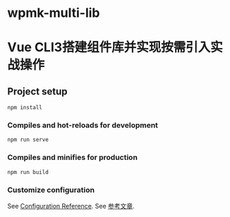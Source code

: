 # wpmk-multi-lib
#  Vue CLI3搭建组件库并实现按需引入实战操作

## Project setup
```
npm install
```

### Compiles and hot-reloads for development
```
npm run serve
```

### Compiles and minifies for production
```
npm run build
```

### Customize configuration
See [Configuration Reference](https://cli.vuejs.org/config/).
See [参考文章](https://juejin.cn/post/6844904000655998984).